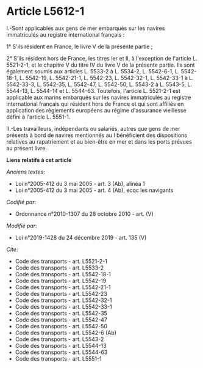 # Article L5612-1

I.-Sont applicables aux gens de mer embarqués sur les navires immatriculés au registre international français :

1° S'ils résident en France, le livre V de la présente partie ;

2° S'ils résident hors de France, les titres Ier et II, à l'exception de l'article L. 5521-2-1, et le chapitre V du titre IV
du livre V de la présente partie. Ils sont également soumis aux articles L. 5533-2 à L. 5534-2, L. 5542-6-1, L. 5542-18-1, 
L. 5542-19, L. 5542-21-1, L. 5542-23, L. 5542-32-1, L. 5542-33-1 à L. 5542-33-3, L. 5542-35, L. 5542-47, L. 5542-50, L.
5543-2 à L. 5543-5, L. 5544-13, L. 5544-14 et L. 5544-63. Toutefois, l'article L. 5521-2-1 est applicable aux marins
embarqués sur les navires immatriculés au registre international français qui résident hors de France et qui sont affiliés en
application des règlements européens au régime d'assurance vieillesse défini à l'article L. 5551-1.

II.-Les travailleurs, indépendants ou salariés, autres que gens de mer présents à bord de navires mentionnés au I bénéficient
des dispositions relatives au rapatriement et au bien-être en mer et dans les ports prévues au présent livre.

**Liens relatifs à cet article**

_Anciens textes_:

  - Loi n°2005-412 du 3 mai 2005 - art. 3 (Ab), alinéa 1
  - Loi n°2005-412 du 3 mai 2005 - art. 4 (Ab), ecqc les navigants

_Codifié par_:

  - Ordonnance n°2010-1307 du 28 octobre 2010 - art. (V)

_Modifié par_:

  - Loi n°2019-1428 du 24 décembre 2019 - art. 135 (V)

_Cite_:

  - Code des transports - art. L5521-2-1
  - Code des transports - art. L5533-2
  - Code des transports - art. L5542-18-1
  - Code des transports - art. L5542-19
  - Code des transports - art. L5542-21-1
  - Code des transports - art. L5542-23
  - Code des transports - art. L5542-32-1
  - Code des transports - art. L5542-33-1
  - Code des transports - art. L5542-35
  - Code des transports - art. L5542-47
  - Code des transports - art. L5542-50
  - Code des transports - art. L5542-6 (Ab)
  - Code des transports - art. L5543-2
  - Code des transports - art. L5544-13
  - Code des transports - art. L5544-63
  - Code des transports - art. L5551-1
